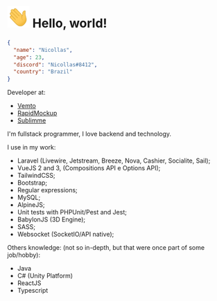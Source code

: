 <h1>
  <img style="margin: 0 auto" src="https://github.com/ABSphreak/ABSphreak/blob/master/gifs/Hi.gif" height="50">
  Hello, world!
</h1>

```json
{
  "name": "Nicollas",
  "age": 23,
  "discord": "Nicollas#8412",
  "country": "Brazil"
}
```

Developer at:

-   [Vemto](https://vemto.app/)
-   [RapidMockup](https://alpha.rapidmockup.net/)
-   [Sublimme](https://sublim.me/)

I'm fullstack programmer, I love backend and technology.

I use in my work:

- Laravel (Livewire, Jetstream, Breeze, Nova, Cashier, Socialite, Sail);
- VueJS 2 and 3, (Compositions API e Options API);
- TailwindCSS;
- Bootstrap;
- Regular expressions;
- MySQL;
- AlpineJS;
- Unit tests with PHPUnit/Pest and Jest;
- BabylonJS (3D Engine);
- SASS;
- Websocket (SocketIO/API native);

Others knowledge: (not so in-depth, but that were once part of some job/hobby):

- Java
- C# (Unity Platform)
- ReactJS
- Typescript
